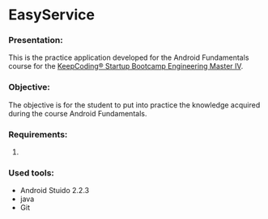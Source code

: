 # EasyService
### Presentation:
This is the practice application developed for the Android Fundamentals course for the [KeepCoding® Startup Bootcamp Engineering Master IV](https://keepcoding.io/en/).

### Objective:
The objective is for the student to put into practice the knowledge acquired during the course Android Fundamentals.

### Requirements:
1. 

### Used tools:
* Android Stuido 2.2.3
* java
* Git
